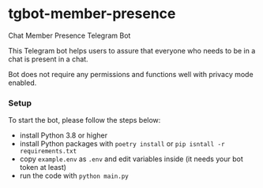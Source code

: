 
# tgbot-member-presence

Chat Member Presence Telegram Bot

This Telegram bot helps users to assure that everyone who needs to be in a chat is present in a chat.

Bot does not require any permissions and functions well with privacy mode enabled.

### Setup

To start the bot, please follow the steps below:
* install Python 3.8 or higher
* install Python packages with `poetry install` or `pip isntall -r requirements.txt`
* copy `example.env` as `.env` and edit variables inside (it needs your bot token at least)
* run the code with `python main.py`

